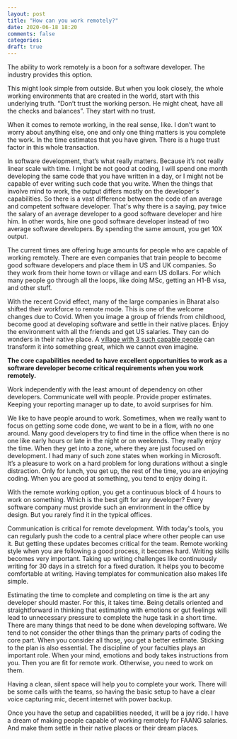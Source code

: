 ```yaml
---
layout: post
title: "How can you work remotely?"
date: 2020-06-18 18:20
comments: false
categories:
draft: true
---
```


The ability to work remotely is a boon for a software developer. The industry provides this option.

This might look simple from outside. But when you look closely, the whole working environments that are created in the world, start with this underlying truth. “Don’t trust the working person. He might cheat, have all the checks and balances”. They start with no trust.

When it comes to remote working, in the real sense, like. I don’t want to worry about anything else, one and only one thing matters is you complete the work. In the time estimates that you have given. There is a huge trust factor in this whole transaction.

In software development, that’s what really matters. Because it’s not really linear scale with time. I might be not good at coding, I will spend one month developing the same code that you have written in a day, or I might not be capable of ever writing such code that you write. When the things that involve mind to work, the output differs mostly on the developer's capabilities. So there is a vast difference between the code of an average and competent software developer. That's why there is a saying, pay twice the salary of an average developer to a good software developer and hire him. In other words, hire one good software developer instead of two average software developers. By spending the same amount, you get 10X output.

The current times are offering huge amounts for people who are capable of working remotely. There are even companies that train people to become good software developers and place them in US and UK companies. So they work from their home town or village and earn US dollars. For which many people go through all the loops, like doing MSc, getting an H1-B visa, and other stuff.

With the recent Covid effect, many of the large companies in Bharat also shifted their workforce to remote mode. This is one of the welcome changes due to Covid. When you image a group of friends from childhood, become good at developing software and settle in their native places. Enjoy the environment with all the friends and get US salaries. They can do wonders in their native place. A [village with 3 such capable people](https://rohinibarla.github.io/writing-108/006-a-small-dream-village) can transform it into something great, which we cannot even imagine.

**The core capabilities needed to have excellent opportunities to work as a software developer become critical requirements when you work remotely.**

Work independently with the least amount of dependency on other developers. Communicate well with people. Provide proper estimates. Keeping your reporting manager up to date, to avoid surprises for him.

We like to have people around to work. Sometimes, when we really want to focus on getting some code done, we want to be in a flow, with no one around. Many good developers try to find time in the office when there is no one like early hours or late in the night or on weekends. They really enjoy the time. When they get into a zone, where they are just focused on development. I had many of such zone states when working in Microsoft. It’s a pleasure to work on a hard problem for long durations without a single distraction. Only for lunch, you get up, the rest of the time, you are enjoying coding. When you are good at something, you tend to enjoy doing it.

With the remote working option, you get a continuous block of 4 hours to work on something. Which is the best gift for any developer? Every software company must provide such an environment in the office by design. But you rarely find it in the typical offices.

Communication is critical for remote development. With today's tools, you can regularly push the code to a central place where other people can use it. But getting these updates becomes critical for the team. Remote working style when you are following a good process, it becomes hard. Writing skills becomes very important. Taking up writing challenges like continuously writing for 30 days in a stretch for a fixed duration. It helps you to become comfortable at writing. Having templates for communication also makes life simple.

Estimating the time to complete and completing on time is the art any developer should master. For this, it takes time. Being details oriented and straightforward in thinking that estimating with emotions or gut feelings will lead to unnecessary pressure to complete the huge task in a short time. There are many things that need to be done when developing software. We tend to not consider the other things than the primary parts of coding the core part. When you consider all those, you get a better estimate. Sticking to the plan is also essential. The discipline of your faculties plays an important role. When your mind, emotions and body takes instructions from you. Then you are fit for remote work. Otherwise, you need to work on them.

Having a clean, silent space will help you to complete your work. There will be some calls with the teams, so having the basic setup to have a clear voice capturing mic, decent internet with power backup.

Once you have the setup and capabilities needed, it will be a joy ride. I have a dream of making people capable of working remotely for FAANG salaries. And make them settle in their native places or their dream places.
